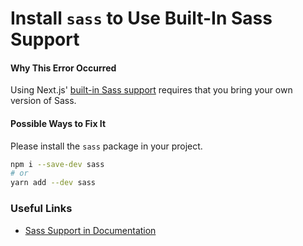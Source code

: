 # Install `sass` to Use Built-In Sass Support

#### Why This Error Occurred

Using Next.js' [built-in Sass support](https://nextjs.org/docs/basic-features/built-in-css-support#sass-support) requires that you bring your own version of Sass.

#### Possible Ways to Fix It

Please install the `sass` package in your project.

```bash
npm i --save-dev sass
# or
yarn add --dev sass
```

### Useful Links

- [Sass Support in Documentation](https://nextjs.org/docs/basic-features/built-in-css-support#sass-support)
